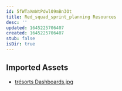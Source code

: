 ```yaml
---
id: 5fWTaXmWtPdwl09mBn3Ot
title: Red_squad_sprint_planning Resources
desc: ''
updated: 1645225706407
created: 1645225706407
stub: false
isDir: true
---
```

## Imported Assets
- [trésorts Dashboards.jpg](/assets/trésorts-dashboards-3jjeiW2oaJyE.jpg)
